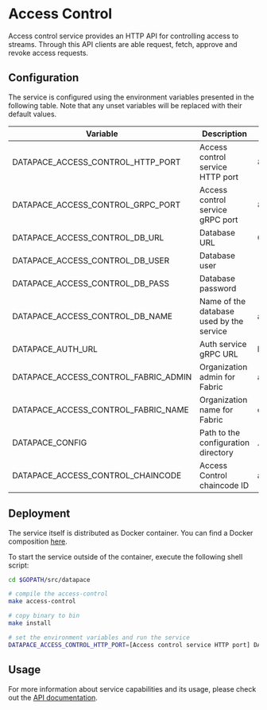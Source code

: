 # Access Control

Access control service provides an HTTP API for controlling access to streams.
Through this API clients are able request, fetch, approve and revoke access
requests.

## Configuration

The service is configured using the environment variables presented in the
following table. Note that any unset variables will be replaced with their
default values.

| Variable                             | Description                              | Default                |
|--------------------------------------|------------------------------------------|------------------------|
| DATAPACE_ACCESS_CONTROL_HTTP_PORT    | Access control service HTTP port         | 8080                   |
| DATAPACE_ACCESS_CONTROL_GRPC_PORT    | Access control service gRPC port         | 8081                   |
| DATAPACE_ACCESS_CONTROL_DB_URL       | Database URL                             | 0.0.0.0                |
| DATAPACE_ACCESS_CONTROL_DB_USER      | Database user                            |                        |
| DATAPACE_ACCESS_CONTROL_DB_PASS      | Database password                        |                        |
| DATAPACE_ACCESS_CONTROL_DB_NAME      | Name of the database used by the service | access                 |
| DATAPACE_AUTH_URL                    | Auth service gRPC URL                    | localhost:8081         |
| DATAPACE_ACCESS_CONTROL_FABRIC_ADMIN | Organization admin for Fabric            | admin                  |
| DATAPACE_ACCESS_CONTROL_FABRIC_NAME  | Organization name for Fabric             | org1                   |
| DATAPACE_CONFIG                      | Path to the configuration directory      | `/src/datapace/config` |
| DATAPACE_ACCESS_CONTROL_CHAINCODE    | Access Control chaincode ID              | access                 |

## Deployment

The service itself is distributed as Docker container. You can find a Docker composition
[here](../docker/docker-compose.yml).

To start the service outside of the container, execute the following shell script:

```bash
cd $GOPATH/src/datapace

# compile the access-control
make access-control

# copy binary to bin
make install

# set the environment variables and run the service
DATAPACE_ACCESS_CONTROL_HTTP_PORT=[Access control service HTTP port] DATAPACE_ACCESS_CONTROL_GRPC_PORT=[Access control service gRPC port] DATAPACE_ACCESS_CONTROL_DB_URL=[Database URL] DATAPACE_ACCESS_CONTROL_DB_USER=[Database user] DATAPACE_ACCESS_CONTROL_DB_PASS=[Database password] DATAPACE_ACCESS_CONTROL_DB_NAME=[Name of the database used by the service] DATAPACE_AUTH_URL=[Auth service gRPC URL] DATAPACE_ACCESS_CONTROL_FABRIC_ADMIN=[Organization admin for Fabric] DATAPACE_ACCESS_CONTROL_FABRIC_NAME=[Organization name for Fabric] DATAPACE_CONFIG=[Path to the configuration directory] DATAPACE_ACCESS_CONTROL_CHAINCODE=[Access Control chaincode ID] $GOBIN/datapace-access-control
```

## Usage

For more information about service capabilities and its usage, please check out
the [API documentation](swagger.yml).
